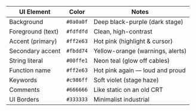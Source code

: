 | UI Element        | Color     | Notes                            |
| ----------------- | --------- | -------------------------------- |
| Background        | `#0a0a0f` | Deep black-purple (dark stage)   |
| Foreground (text) | `#fdfdfd` | Clean, high-contrast             |
| Accent (primary)  | `#ff2e63` | Hot pink (highlight & cursor)    |
| Secondary accent  | `#fbdd74` | Yellow-orange (warnings, alerts) |
| String literal    | `#00ffe1` | Neon teal (glow off cables)      |
| Function name     | `#ff2e63` | Hot pink again — loud and proud  |
| Keywords          | `#c986ff` | Soft violet (stage haze)         |
| Comments          | `#666666`    | Like static on an old CRT        |
| UI Borders        | `#333333`    | Minimalist industrial            |
